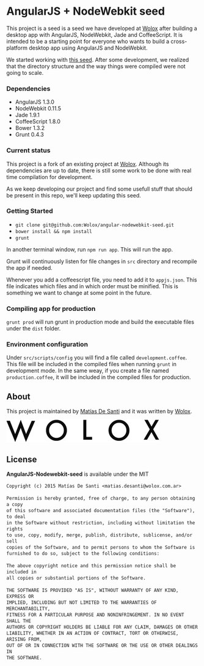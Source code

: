 # AngularJS + NodeWebkit seed

This project is a seed is a seed we have developed at [Wolox](http://www.wolox.com.ar)
after building a desktop app with AngularJS, NodeWebkit, Jade and CoffeeScript.
It is intended to be a starting point for everyone who wants to build a cross-platform desktop app
using AngularJS and NodeWebkit.

We started working with [this seed](https://github.com/Anonyfox/node-webkit-hipster-seed). After some
development, we realized that the directory structure and the way things were compiled were not going
to scale.

### Dependencies

* AngularJS  1.3.0
* NodeWebkit 0.11.5
* Jade 1.9.1
* CoffeeScript 1.8.0
* Bower 1.3.2
* Grunt 0.4.3

### Current status

This project is a fork of an existing project at [Wolox](http://www.wolox.com.ar). Although its dependencies are up to date, there is still some work to be done with real time compilation for development.

As we keep developing our project and find some usefull stuff that should be present in this repo, we'll keep updating this seed.

### Getting Started
* `git clone git@github.com:Wolox/angular-nodewebkit-seed.git`
* `bower install && npm install`
* `grunt`

In another terminal window, run `npm run app`. This will run the app.

Grunt will continuously listen for file changes in `src` directory and recompile the app if needed.

Whenever you add a coffeescript file, you need to add it to `appjs.json`. This file indicates which files and in which order must be minified. This is something we want to change at some point in the future.

### Compiling app for production

`grunt prod` will run grunt in production mode and build the executable files under the `dist` folder.

### Environment configuration
Under `src/scripts/config` you will find a file called `development.coffee`. This file will be included in the compiled files when running `grunt` in development mode. In the same weay, if you create a file named `production.coffee`, it will be included in the compiled files for production.

## About ##

This project is maintained by [Matías De Santi](https://github.com/mdesanti) and it was written by [Wolox](http://www.wolox.com.ar).

![Wolox](https://raw.githubusercontent.com/Wolox/press-kit/master/logos/logo_banner.png)

## License

**AngularJS-Nodewebkit-seed** is available under the MIT

    Copyright (c) 2015 Matías De Santi <matias.desanti@wolox.com.ar>

    Permission is hereby granted, free of charge, to any person obtaining a copy
    of this software and associated documentation files (the "Software"), to deal
    in the Software without restriction, including without limitation the rights
    to use, copy, modify, merge, publish, distribute, sublicense, and/or sell
    copies of the Software, and to permit persons to whom the Software is
    furnished to do so, subject to the following conditions:

    The above copyright notice and this permission notice shall be included in
    all copies or substantial portions of the Software.

    THE SOFTWARE IS PROVIDED "AS IS", WITHOUT WARRANTY OF ANY KIND, EXPRESS OR
    IMPLIED, INCLUDING BUT NOT LIMITED TO THE WARRANTIES OF MERCHANTABILITY,
    FITNESS FOR A PARTICULAR PURPOSE AND NONINFRINGEMENT. IN NO EVENT SHALL THE
    AUTHORS OR COPYRIGHT HOLDERS BE LIABLE FOR ANY CLAIM, DAMAGES OR OTHER
    LIABILITY, WHETHER IN AN ACTION OF CONTRACT, TORT OR OTHERWISE, ARISING FROM,
    OUT OF OR IN CONNECTION WITH THE SOFTWARE OR THE USE OR OTHER DEALINGS IN
    THE SOFTWARE.
